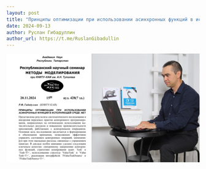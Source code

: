 ```yaml
---
layout: post
title: "Принципы оптимизации при использовании асинхронных функций в исполняющей среде .NET"
date: 2024-09-13
author: Руслан Гибадуллин
author_url: https://t.me/RuslanGibadullin
---
```

![Доклад](\pastes\2024-09-13.jpg)
